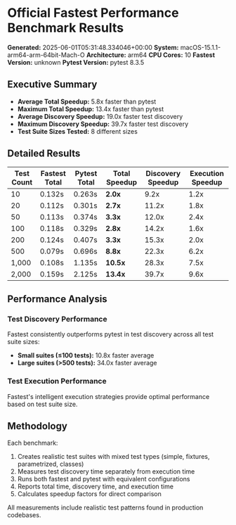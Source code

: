 # Official Fastest Performance Benchmark Results

**Generated:** 2025-06-01T05:31:48.334046+00:00
**System:** macOS-15.1.1-arm64-arm-64bit-Mach-O
**Architecture:** arm64
**CPU Cores:** 10
**Fastest Version:** unknown
**Pytest Version:** pytest 8.3.5

## Executive Summary

- **Average Total Speedup:** 5.8x faster than pytest
- **Maximum Total Speedup:** 13.4x faster than pytest
- **Average Discovery Speedup:** 19.0x faster test discovery
- **Maximum Discovery Speedup:** 39.7x faster test discovery
- **Test Suite Sizes Tested:** 8 different sizes

## Detailed Results

| Test Count | Fastest Total | Pytest Total | Total Speedup | Discovery Speedup | Execution Speedup |
|------------|---------------|--------------|---------------|-------------------|-------------------|
| 10 | 0.132s | 0.263s | **2.0x** | 9.2x | 1.2x |
| 20 | 0.112s | 0.301s | **2.7x** | 11.2x | 1.8x |
| 50 | 0.113s | 0.374s | **3.3x** | 12.0x | 2.4x |
| 100 | 0.118s | 0.329s | **2.8x** | 14.2x | 1.6x |
| 200 | 0.124s | 0.407s | **3.3x** | 15.3x | 2.0x |
| 500 | 0.079s | 0.696s | **8.8x** | 22.3x | 6.2x |
| 1,000 | 0.108s | 1.135s | **10.5x** | 28.3x | 7.5x |
| 2,000 | 0.159s | 2.125s | **13.4x** | 39.7x | 9.6x |

## Performance Analysis

### Test Discovery Performance

Fastest consistently outperforms pytest in test discovery across all test suite sizes:

- **Small suites (≤100 tests):** 10.8x faster average
- **Large suites (>500 tests):** 34.0x faster average

### Test Execution Performance

Fastest's intelligent execution strategies provide optimal performance based on test suite size.

## Methodology

Each benchmark:
1. Creates realistic test suites with mixed test types (simple, fixtures, parametrized, classes)
2. Measures test discovery time separately from execution time
3. Runs both fastest and pytest with equivalent configurations
4. Reports total time, discovery time, and execution time
5. Calculates speedup factors for direct comparison

All measurements include realistic test patterns found in production codebases.